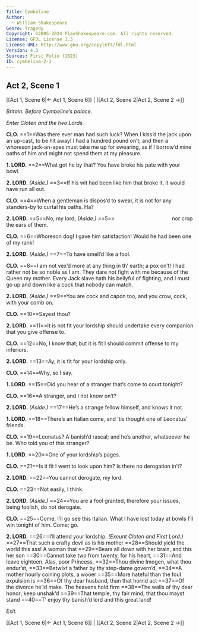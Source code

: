 ```yaml
---
Title: Cymbeline
Author: 
  - William Shakespeare
Genre: Tragedy
Copyright: ©2005-2024 PlayShakespeare.com. All rights reserved.
License: GFDL License 1.3
License URL: http://www.gnu.org/copyleft/fdl.html
Version: 4.3
Sources: First Folio (1623)
ID: cymbeline-2-1
---
```


## Act 2, Scene 1
[[Act 1, Scene 6|← Act 1, Scene 6]] | [[Act 2, Scene 2|Act 2, Scene 2 →]]

*Britain. Before Cymbeline’s palace.*

*Enter Cloten and the two Lords.*

**CLO.**
==1==Was there ever man had such luck? When I kiss’d the jack upon an up-cast, to be hit away! I had a hundred pound on’t; and then a whoreson jack-an-apes must take me up for swearing, as if I borrow’d mine oaths of him and might not spend them at my pleasure.

**1. LORD.**
==2==What got he by that? You have broke his pate with your bowl.

**2. LORD.**
*(Aside.)*
==3==If his wit had been like him that broke it, it would have run all out.

**CLO.**
==4==When a gentleman is dispos’d to swear, it is not for any standers-by to curtal his oaths. Ha?

**2. LORD.**
==5==No, my lord;
*(Aside.)*
==5==           nor crop the ears of them.

**CLO.**
==6==Whoreson dog! I gave him satisfaction! Would he had been one of my rank!

**2. LORD.**
*(Aside.)*
==7==To have smell’d like a fool.

**CLO.**
==8==I am not vex’d more at any thing in th’ earth; a pox on’t! I had rather not be so noble as I am. They dare not fight with me because of the Queen my mother. Every Jack slave hath his bellyful of fighting, and I must go up and down like a cock that nobody can match.

**2. LORD.**
*(Aside.)*
==9==You are cock and capon too, and you crow, cock, with your comb on.

**CLO.**
==10==Sayest thou?

**2. LORD.**
==11==It is not fit your lordship should undertake every companion that you give offense to.

**CLO.**
==12==No, I know that; but it is fit I should commit offense to my inferiors.

**2. LORD.**
==13==Ay, it is fit for your lordship only.

**CLO.**
==14==Why, so I say.

**1. LORD.**
==15==Did you hear of a stranger that’s come to court tonight?

**CLO.**
==16==A stranger, and I not know on’t?

**2. LORD.**
*(Aside.)*
==17==He’s a strange fellow himself, and knows it not.

**1. LORD.**
==18==There’s an Italian come, and ’tis thought one of Leonatus’ friends.

**CLO.**
==19==Leonatus? A banish’d rascal; and he’s another, whatsoever he be. Who told you of this stranger?

**1. LORD.**
==20==One of your lordship’s pages.

**CLO.**
==21==Is it fit I went to look upon him? Is there no derogation in’t?

**2. LORD.**
==22==You cannot derogate, my lord.

**CLO.**
==23==Not easily, I think.

**2. LORD.**
*(Aside.)*
==24==You are a fool granted, therefore your issues, being foolish, do not derogate.

**CLO.**
==25==Come, I’ll go see this Italian. What I have lost today at bowls I’ll win tonight of him. Come; go.

**2. LORD.**
==26==I’ll attend your lordship.
*(Exeunt Cloten and First Lord.)*
==27==That such a crafty devil as is his mother
==28==Should yield the world this ass! A woman that
==29==Bears all down with her brain, and this her son
==30==Cannot take two from twenty, for his heart,
==31==And leave eighteen. Alas, poor Princess,
==32==Thou divine Imogen, what thou endur’st,
==33==Betwixt a father by thy step-dame govern’d,
==34==A mother hourly coining plots, a wooer
==35==More hateful than the foul expulsion is
==36==Of thy dear husband, than that horrid act
==37==Of the divorce he’ld make. The heavens hold firm
==38==The walls of thy dear honor; keep unshak’d
==39==That temple, thy fair mind, that thou mayst stand
==40==T’ enjoy thy banish’d lord and this great land!

*Exit.*

[[Act 1, Scene 6|← Act 1, Scene 6]] | [[Act 2, Scene 2|Act 2, Scene 2 →]]
